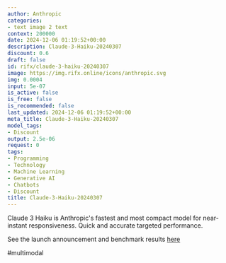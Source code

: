```yaml
---
author: Anthropic
categories:
- text image 2 text
context: 200000
date: 2024-12-06 01:19:52+00:00
description: Claude-3-Haiku-20240307
discount: 0.6
draft: false
id: rifx/claude-3-haiku-20240307
image: https://img.rifx.online/icons/anthropic.svg
img: 0.0004
input: 5e-07
is_active: false
is_free: false
is_recommended: false
last_updated: 2024-12-06 01:19:52+00:00
meta_title: Claude-3-Haiku-20240307
model_tags:
- Discount
output: 2.5e-06
request: 0
tags:
- Programming
- Technology
- Machine Learning
- Generative AI
- Chatbots
- Discount
title: Claude-3-Haiku-20240307
---
```



Claude 3 Haiku is Anthropic's fastest and most compact model for
near-instant responsiveness. Quick and accurate targeted performance.

See the launch announcement and benchmark results [here](https://www.anthropic.com/news/claude-3-haiku)

#multimodal

